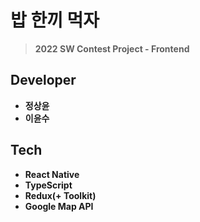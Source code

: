 # 밥 한끼 먹자
> **2022 SW Contest Project - Frontend**

## Developer
* **정상윤**
* **이윤수**

## Tech
* **React Native**
* **TypeScript**
* **Redux(+ Toolkit)**
* **Google Map API**
